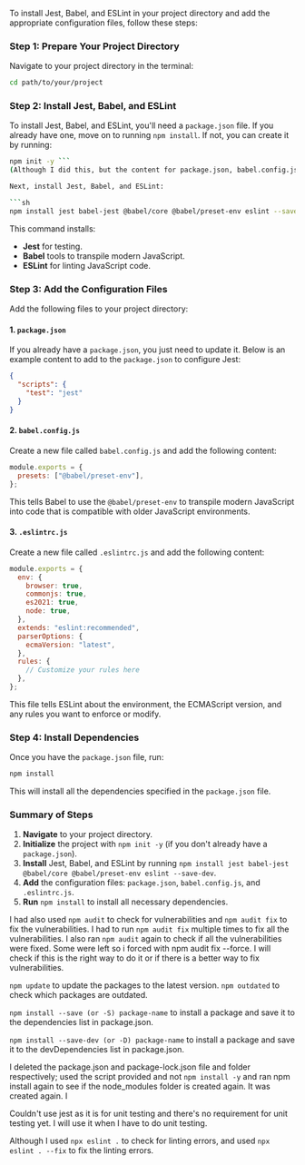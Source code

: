 To install Jest, Babel, and ESLint in your project directory and add the appropriate configuration files, follow these steps:

### Step 1: Prepare Your Project Directory

Navigate to your project directory in the terminal:

```sh
cd path/to/your/project
```

### Step 2: Install Jest, Babel, and ESLint

To install Jest, Babel, and ESLint, you'll need a `package.json` file. If you already have one, move on to running `npm install`. If not, you can create it by running:

````sh
npm init -y ```
(Although I did this, but the content for package.json, babel.config.js, and .eslintrc.js was given. So I just needed to add those content to the files and run npm install) and running npm init -y created a directory "node_modules". I will observe this and might delete this directory and run npm install again to see if it creates the same directory again or if an issue arises.

Next, install Jest, Babel, and ESLint:

```sh
npm install jest babel-jest @babel/core @babel/preset-env eslint --save-dev
````

This command installs:

- **Jest** for testing.
- **Babel** tools to transpile modern JavaScript.
- **ESLint** for linting JavaScript code.

### Step 3: Add the Configuration Files

Add the following files to your project directory:

#### 1. `package.json`

If you already have a `package.json`, you just need to update it. Below is an example content to add to the `package.json` to configure Jest:

```json
{
  "scripts": {
    "test": "jest"
  }
}
```

#### 2. `babel.config.js`

Create a new file called `babel.config.js` and add the following content:

```javascript
module.exports = {
  presets: ["@babel/preset-env"],
};
```

This tells Babel to use the `@babel/preset-env` to transpile modern JavaScript into code that is compatible with older JavaScript environments.

#### 3. `.eslintrc.js`

Create a new file called `.eslintrc.js` and add the following content:

```javascript
module.exports = {
  env: {
    browser: true,
    commonjs: true,
    es2021: true,
    node: true,
  },
  extends: "eslint:recommended",
  parserOptions: {
    ecmaVersion: "latest",
  },
  rules: {
    // Customize your rules here
  },
};
```

This file tells ESLint about the environment, the ECMAScript version, and any rules you want to enforce or modify.

### Step 4: Install Dependencies

Once you have the `package.json` file, run:

```sh
npm install
```

This will install all the dependencies specified in the `package.json` file.

### Summary of Steps

1. **Navigate** to your project directory.
2. **Initialize** the project with `npm init -y` (if you don't already have a `package.json`).
3. **Install** Jest, Babel, and ESLint by running `npm install jest babel-jest @babel/core @babel/preset-env eslint --save-dev`.
4. **Add** the configuration files: `package.json`, `babel.config.js`, and `.eslintrc.js`.
5. **Run** `npm install` to install all necessary dependencies.

I had also used `npm audit` to check for vulnerabilities and `npm audit fix` to fix the vulnerabilities. I had to run `npm audit fix` multiple times to fix all the vulnerabilities. I also ran `npm audit` again to check if all the vulnerabilities were fixed. Some were left so i forced with npm audit fix --force. I will check if this is the right way to do it or if there is a better way to fix vulnerabilities.

`npm update` to update the packages to the latest version.
`npm outdated` to check which packages are outdated.

`npm install --save (or -S) package-name` to install a package and save it to the dependencies list in package.json.

`npm install --save-dev (or -D) package-name` to install a package and save it to the devDependencies list in package.json.

I deleted the package.json and package-lock.json file and folder respectively; used the script provided and not `npm install -y` and ran npm install again to see if the node_modules folder is created again. It was created again. I

Couldn't use jest as it is for unit testing and there's no requirement for unit testing yet. I will use it when I have to do unit testing.

Although I used `npx eslint .` to check for linting errors, and used `npx eslint . --fix` to fix the linting errors.
